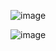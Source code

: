 ![image](https://github.com/liubovkyry/DAX/assets/118057504/8a4b5a67-923e-4321-8061-20090957a225)

![image](https://github.com/liubovkyry/DAX/assets/118057504/808227a6-d226-40ba-9b71-fb3db088c91d)


